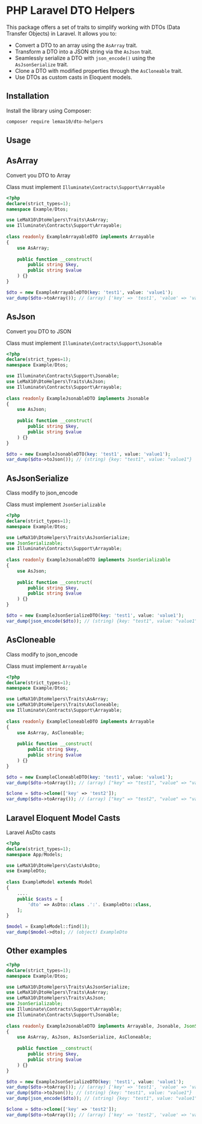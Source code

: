 # PHP Laravel DTO Helpers

This package offers a set of traits to simplify working with DTOs (Data Transfer Objects) in Laravel. It allows you to:

- Convert a DTO to an array using the `AsArray` trait.
- Transform a DTO into a JSON string via the `AsJson` trait.
- Seamlessly serialize a DTO with `json_encode()` using the `AsJsonSerialize` trait.
- Clone a DTO with modified properties through the `AsCloneable` trait.
- Use DTOs as custom casts in Eloquent models.

## Installation

Install the library using Composer:

```bash
composer require lemax10/dto-helpers
```

## Usage

## AsArray
Convert you DTO to Array

Class must implement `Illuminate\Contracts\Support\Arrayable`
```php
<?php
declare(strict_types=1);
namespace Example/Dtos;

use LeMaX10\DtoHelpers\Traits\AsArray;
use Illuminate\Contracts\Support\Arrayable;
 
class readonly ExampleArrayableDTO implements Arrayable
{
    use AsArray;
    
    public function __construct(
        public string $key,
        public string $value
    ) {}
}

$dto = new ExampleArrayableDTO(key: 'test1', value: 'value1');
var_dump($dto->toArray()); // (array) ['key' => 'test1', 'value' => 'value1']
```

## AsJson
Convert you DTO to JSON

Class must implement `Illuminate\Contracts\Support\Jsonable`

```php
<?php
declare(strict_types=1);
namespace Example/Dtos;

use Illuminate\Contracts\Support\Jsonable;
use LeMaX10\DtoHelpers\Traits\AsJson;
use Illuminate\Contracts\Support\Arrayable;
 
class readonly ExampleJsonableDTO implements Jsonable
{
    use AsJson;
    
    public function __construct(
        public string $key,
        public string $value
    ) {}
}

$dto = new ExampleJsonableDTO(key: 'test1', value: 'value1');
var_dump($dto->toJson()); // (string) {key: "test1", value: "value1"}
```
## AsJsonSerialize
Class modify to json_encode

Class must implement `JsonSerializable`
```php
<?php
declare(strict_types=1);
namespace Example/Dtos;

use LeMaX10\DtoHelpers\Traits\AsJsonSerialize;
use JsonSerializable;
use Illuminate\Contracts\Support\Arrayable;
 
class readonly ExampleJsonableDTO implements JsonSerializable
{
    use AsJson;
    
    public function __construct(
        public string $key,
        public string $value
    ) {}
}

$dto = new ExampleJsonSerializeDTO(key: 'test1', value: 'value1');
var_dump(json_encode($dto)); // (string) {key: "test1", value: "value1"}
```
## AsCloneable
Class modify to json_encode

Class must implement `Arrayable`
```php
<?php
declare(strict_types=1);
namespace Example/Dtos;

use LeMaX10\DtoHelpers\Traits\AsArray;
use LeMaX10\DtoHelpers\Traits\AsCloneable;
use Illuminate\Contracts\Support\Arrayable;
 
class readonly ExampleCloneableDTO implements Arrayable
{
    use AsArray, AsCloneable;
    
    public function __construct(
        public string $key,
        public string $value
    ) {}
}

$dto = new ExampleCloneableDTO(key: 'test1', value: 'value1');
var_dump($dto->toArray()); // (array) ["key" => "test1", "value" => "value1"]

$clone = $dto->clone(['key' => 'test2']);
var_dump($dto->toArray()); // (array) ["key" => "test2", "value" => "value1"]
```

## Laravel Eloquent Model Casts
Laravel AsDto casts

```php
<?php
declare(strict_types=1);
namespace App/Models;

use LeMaX10\DtoHelpers\Casts\AsDto;
use ExampleDto;
 
class ExampleModel extends Model 
{
    ....
    public $casts = [
        'dto' => AsDto::class .':'. ExampleDto::class,
    ];
}

$model = ExampleModel::find(1);
var_dump($model->dto); // (object) ExampleDto
```


## Other examples

```php
<?php
declare(strict_types=1);
namespace Example/Dtos;

use LeMaX10\DtoHelpers\Traits\AsJsonSerialize;
use LeMaX10\DtoHelpers\Traits\AsArray;
use LeMaX10\DtoHelpers\Traits\AsJson;
use JsonSerializable;
use Illuminate\Contracts\Support\Arrayable;
use Illuminate\Contracts\Support\Jsonable;
 
class readonly ExampleJsonableDTO implements Arrayable, Jsonable, JsonSerializable
{
    use AsArray, AsJson, AsJsonSerialize, AsCloneable;
    
    public function __construct(
        public string $key,
        public string $value
    ) {}
}

$dto = new ExampleJsonSerializeDTO(key: 'test1', value: 'value1');
var_dump($dto->toArray()); // (array) ['key' => 'test1', 'value' => 'value1']
var_dump($dto->toJson()); // (string) {key: "test1", value: "value1"}
var_dump(json_encode($dto)); // (string) {key: "test1", value: "value1"}

$clone = $dto->clone(['key' => 'test2']);
var_dump($dto->toArray()); // (array) ['key' => 'test2', 'value' => 'value1']
```
